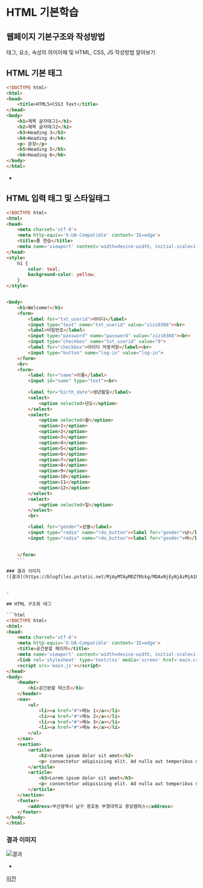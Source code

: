 # HTML 기본학습

## 웹페이지 기본구조와 작성방법
태그, 요소, 속성의 의미이해 및 HTML, CSS, JS 작성방법 알아보기

## HTML 기본 태그

```html
<!DOCTYPE html>
<html>
<head>
    <title>HTML5+CSS3 Text</title>
</head>
<body>
    <h1>제목 글자태그1</h1>
    <h2>제목 글자태그2</h2>
    <h3>Heading 3</h3>
    <h4>Heading 4</h4>
    <p> 문장</p>
    <h5>Heading 5</h5>
    <h6>Heading 6</h6>
</body>
</html>
```

-

## HTML 입력 태그 및 스타일태그 

```html
<!DOCTYPE html>
<html>
<head>
    <meta charset='utf-8'>
    <meta http-equiv='X-UA-Compatible' content='IE=edge'>
    <title>폼 연습</title>
    <meta name='viewport' content='width=device-width, initial-scale=1'>
</head>
<style>
    h1 {
        color: teal;
        background-color: yellow;
    }
</style>


<body>
    <h1>Welcome!</h1>
    <form>
        <label for="txt_userid">아이디</label>
        <input type="text" name="txt_userid" value="zizi0308"><br>
        <label>비밀번호</label>
        <input type="password" name="password" value="zizi0308"><br>
        <input type="checkbox" name="txt_userid" value="0">
        <label for="checkbox">아이디 자동저장</label><br>
        <input type="button" name="log-in" value="log-in">
    </form>
    <br>
    <form>
        <label for="name">이름</label>
        <input id="name" type="text"><br>
    
        <label for="birth_date">생년월일</label>
        <select>
            <option selected>년도</option>
        </select>
        <select>
            <option selected>월</option>
            <option>1</option>
            <option>2</option>
            <option>3</option>
            <option>4</option>
            <option>5</option>
            <option>6</option>
            <option>7</option>
            <option>8</option>
            <option>9</option>
            <option>10</option>
            <option>11</option>
            <option>12</option>
        </select>
        <select>
            <option selected>일</option>
        </select>
        <br>

        <label for="gender">성별</label>
        <input type="radio" name="rdo_button"><label for="gender">남</label>
        <input type="radio" name="rdo_button"><label for="gender">여</label>

        
    </form>
    ```

### 결과 이미지
![결과](https://blogfiles.pstatic.net/MjAyMTAyMDZfMzkg/MDAxNjEyNjAzMjA1ODE5.LBDuQ6DH0C92rUDwGWqz4JSzTRWThQBX3q2ki4Ps7vYg.4V4EDTC6PDCFoSwC2_zbWi0f0x2424hbtxRrBIz3R_Ig.PNG.whgmlwl222/form_practice_result_01.png)


-

## HTML 구조화 태그

```html
<!DOCTYPE html>
<html>
<head>
    <meta charset='utf-8'>
    <meta http-equiv='X-UA-Compatible' content='IE=edge'>
    <title>공간분할 페이지</title>
    <meta name='viewport' content='width=device-width, initial-scale=1'>
    <link rel='stylesheet' type='text/css' media='screen' href='main.css'>
    <script src='main.js'></script>
</head>
<body>
    <header>
        <h1>공간분할 테스트</h1>
    </header>
    <nav>
        <ul>
            <li><a href="#">메뉴 1</a></li>
            <li><a href="#">메뉴 2</a></li>
            <li><a href="#">메뉴 3</a></li>
            <li><a href="#">메뉴 4</a></li>
        </ul>
    </nav>
    <section>
        <article>
            <h2>Lorem ipsum dolor sit amet</h2>
            <p> consectetur adipisicing elit. Ad nulla aut temporibus minus ducimus eius ab in mollitia obcaecati labore recusandae expedita, maiores eos quaerat a cumque. Vero, rem minus?</p>
        </article>
        <article>
            <h3>Lorem ipsum dolor sit amet</h3>
            <p> consectetur adipisicing elit. Ad nulla aut temporibus minus ducimus eius ab in mollitia obcaecati labore recusandae expedita, maiores eos quaerat a cumque. Vero, rem minus?</p>
        </article>
    </section>
    <footer>
        <address>부산광역시 남구 용호동 부경대학교 용당캠퍼스</address>
    </footer>
</body>
</html>
```

### 결과 이미지

![결과](https://blogfiles.pstatic.net/MjAyMTAyMDZfMjQ0/MDAxNjEyNjA0NDUwNTg3.2PWCMaM4VWM1WhEF-5YbgjtGSvPYIfS-ZT_BHyAyiMog.KoYYdUJnt1vaBhJ2cRCA_YozcWzb0C1jKS5b7U5W0Vcg.PNG.whgmlwl222/space_practice.png)


-


[이전](https://github.com/zizi0308/StudyHtml)
